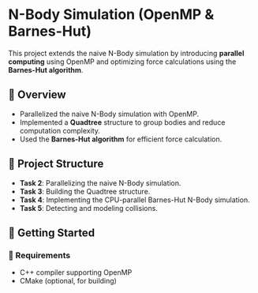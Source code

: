 
# N-Body Simulation (OpenMP & Barnes-Hut)

This project extends the naive N-Body simulation by introducing **parallel computing** using OpenMP and optimizing force calculations using the **Barnes-Hut algorithm**.

## 📝 Overview
- Parallelized the naive N-Body simulation with OpenMP.
- Implemented a **Quadtree** structure to group bodies and reduce computation complexity.
- Used the **Barnes-Hut algorithm** for efficient force calculation.

## 📂 Project Structure
- **Task 2**: Parallelizing the naive N-Body simulation.
- **Task 3**: Building the Quadtree structure.
- **Task 4**: Implementing the CPU-parallel Barnes-Hut N-Body simulation.
- **Task 5**: Detecting and modeling collisions.

## 🚀 Getting Started
### **🔧 Requirements**
- C++ compiler supporting OpenMP
- CMake (optional, for building)


